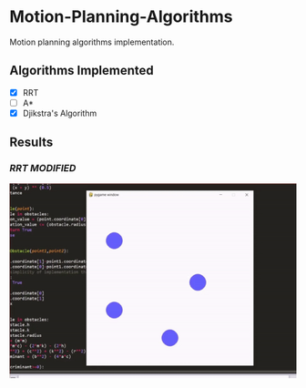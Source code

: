 # Motion-Planning-Algorithms
Motion planning algorithms implementation.

## Algorithms Implemented

- [x] RRT
- [ ] A*
- [x] Djikstra's Algorithm

## Results

### *RRT MODIFIED*  
![rrt](https://github.com/Aditya-Sangamnerkar/Motion-Planning-Algorithms/blob/main/Results/rrt.gif)

